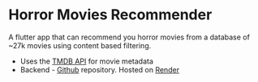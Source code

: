 # Horror Movies Recommender

A flutter app that can recommend you horror movies from a database of ~27k movies using content based filtering.
- Uses the [TMDB API](https://developer.themoviedb.org/docs/getting-started) for movie metadata
- Backend - [Github](https://github.com/lakshya076/recommender-backend) repository. Hosted on [Render](https://render.com)
